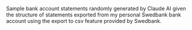 Sample bank account statements randomly generated by
Claude AI given the structure of statements exported from
my personal Swedbank bank account using the export
to csv feature provided by Swedbank.